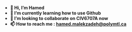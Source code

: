 - **👋 Hi, I’m Hamed**
- **🌱 I’m currently learning how to use Github**
- **💞️ I’m looking to collaborate on CIV6707A now**
- **📫 How to reach me : hamed.malekzadeh@polymtl.ca**

<!--
**HamedMalekzadeh/HamedMalekzadeh** is a ✨ _special_ ✨ repository because its `README.md` (this file) appears on your GitHub profile.

Here are some ideas to get you started:

- 🔭 I’m currently working on ...
- 🌱 I’m currently learning ...
- 👯 I’m looking to collaborate on ...
- 🤔 I’m looking for help with ...
- 💬 Ask me about ...
- 📫 How to reach me: ...
- 😄 Pronouns: ...
- ⚡ Fun fact: ...
-->
